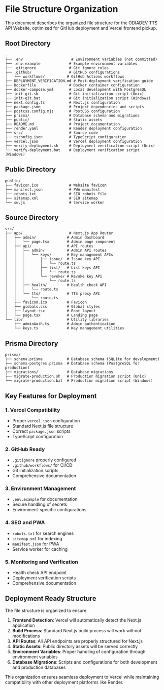 # File Structure Organization

This document describes the organized file structure for the ODIADEV TTS API Website, optimized for GitHub deployment and Vercel frontend pickup.

## Root Directory

```
.
├── .env                      # Environment variables (not committed)
├── .env.example             # Example environment variables
├── .gitignore               # Git ignore rules
├── .github/                 # GitHub configurations
│   └── workflows/          # GitHub Actions workflows
├── DEPLOYMENT_VERIFICATION.md # Post-deployment verification guide
├── Dockerfile               # Docker container configuration
├── docker-compose.yml       # Local development with PostgreSQL
├── init-git.sh              # Git initialization script (Unix)
├── init-git.bat             # Git initialization script (Windows)
├── next.config.ts           # Next.js configuration
├── package.json             # Project dependencies and scripts
├── postcss.config.mjs       # PostCSS configuration
├── prisma/                  # Database schema and migrations
├── public/                  # Static assets
├── README.md                # Project documentation
├── render.yaml              # Render deployment configuration
├── src/                     # Source code
├── tsconfig.json            # TypeScript configuration
├── vercel.json              # Vercel deployment configuration
├── verify-deployment.sh     # Deployment verification script (Unix)
└── verify-deployment.bat    # Deployment verification script (Windows)
```

## Public Directory

```
public/
├── favicon.ico              # Website favicon
├── manifest.json            # PWA manifest
├── robots.txt               # SEO robots file
├── sitemap.xml              # SEO sitemap
└── sw.js                    # Service worker
```

## Source Directory

```
src/
├── app/                     # Next.js App Router
│   ├── admin/              # Admin dashboard
│   │   └── page.tsx        # Admin page component
│   ├── api/                # API routes
│   │   ├── admin/          # Admin API routes
│   │   │   └── keys/       # Key management APIs
│   │   │       ├── issue/  # Issue key API
│   │   │       │   └── route.ts
│   │   │       ├── list/   # List keys API
│   │   │       │   └── route.ts
│   │   │       └── revoke/ # Revoke key API
│   │   │           └── route.ts
│   │   ├── health/         # Health check API
│   │   │   └── route.ts
│   │   └── tts/            # TTS proxy API
│   │       └── route.ts
│   ├── favicon.ico         # Favicon
│   ├── globals.css         # Global styles
│   ├── layout.tsx          # Root layout
│   └── page.tsx            # Landing page
└── lib/                    # Utility libraries
    ├── adminAuth.ts        # Admin authentication
    └── keys.ts             # Key management utilities
```

## Prisma Directory

```
prisma/
├── schema.prisma           # Database schema (SQLite for development)
├── schema-postgres.prisma  # Database schema (PostgreSQL for production)
├── migrations/             # Database migrations
├── migrate-production.sh   # Production migration script (Unix)
└── migrate-production.bat  # Production migration script (Windows)
```

## Key Features for Deployment

### 1. Vercel Compatibility
- Proper `vercel.json` configuration
- Standard Next.js file structure
- Correct `package.json` scripts
- TypeScript configuration

### 2. GitHub Ready
- `.gitignore` properly configured
- `.github/workflows/` for CI/CD
- Git initialization scripts
- Comprehensive documentation

### 3. Environment Management
- `.env.example` for documentation
- Secure handling of secrets
- Environment-specific configurations

### 4. SEO and PWA
- `robots.txt` for search engines
- `sitemap.xml` for indexing
- `manifest.json` for PWA
- Service worker for caching

### 5. Monitoring and Verification
- Health check API endpoint
- Deployment verification scripts
- Comprehensive documentation

## Deployment Ready Structure

The file structure is organized to ensure:

1. **Frontend Detection**: Vercel will automatically detect the Next.js application
2. **Build Process**: Standard Next.js build process will work without modifications
3. **API Routes**: All API endpoints are properly structured for Next.js
4. **Static Assets**: Public directory assets will be served correctly
5. **Environment Variables**: Proper handling of configuration through environment variables
6. **Database Migrations**: Scripts and configurations for both development and production databases

This organization ensures seamless deployment to Vercel while maintaining compatibility with other deployment platforms like Render.